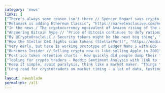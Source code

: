 ```yaml
---
category: 'news'
links: [
["There's always some reason isn't there // Spencer Bogart says crypto prices are pressed down because last year's crypto hedge funds lock up is up now - via @FXStreetNews", "https://www.fxstreet.com/cryptocurrencies/news/bitcoin-price-analysis-btc-usd-rangebound-spencer-bogart-explains-why-cryptos-crashed-this-year-201806260631"],
["Metamask is adding Ethereum Classic", "https://marketexclusive.com/metamask-add-ethereum-classic-etc-blockchain-bridge-services/2018/06/"],
["In the news / The cryptocurrency equivalent of Amazon rising of the ashes of dotcom bubble will most likely come from Asia (the article is also mocking Calvin Ayre if that's more attractive to you than FT's opinions)", "https://www.ft.com/content/15bce62c-73c7-11e8-aa31-31da4279a601"],
["Answering Bitcoin hype // ’Price of Bitcoin continues to defy rational economic explanation. I’m still arguing that Bitcoin will be worth about the same as the football cards’ via @LowyInstitute", "https://www.lowyinstitute.org/the-interpreter/answering-bitcoin-hype"],
["By @CryptoOracleLLC / Security tokens might be the next big thing", "https://medium.com/crypto-oracle/prepare-yourself-the-security-token-tsunami-is-about-to-hit-9d5517caff49"],
["How the Stellar DEX fights scam tokens (StellarPort)", "https://medium.com/@support_55248/stellarport-verifying-the-stellar-dex-6529dbc76499"],
["Very early, but here is working prototype of Ledger Nano S with EOS - Hopefully official app soon // By @nodroid", "https://medium.com/@cryptofairy/eos-on-my-ledger-nano-s-wallet-5b7c5bb6d0ae"],
["Business Insider // Selling crypto now is like selling Apple in 2001", "http://www.businessinsider.com/ico-dotcom-bubble-yoni-assia-etoro-crypto-blockchain-joseph-lubin-bitcoin-ethereum-2018-6"],
["Post-ico token retention charts - How quickly did people dump their tokens after a sale? By @coin_fi", "https://buff.ly/2IEco74"],
["Tooling for crypto traders - Reddit Sentiment Analysis with link to full code so that you can literally $DYOR. By @rados_io", "https://buff.ly/2k61wRT"],
["Keep it simple, avoid paralysis, think like a market maker. “Things You Learn After 1 Year of Day Trading for a Living” by @algonell", "https://bit.ly/2JQg3zm"],
["Long read for cryptotraders on market timing - a lot of data, testing out crypto basket indexes. By altcointrading_. Honorable mentions - @santimentfeed and @bbands.", "https://buff.ly/2IlSg9G"]
]
layout: newsblade
permalink: /all
---
```

